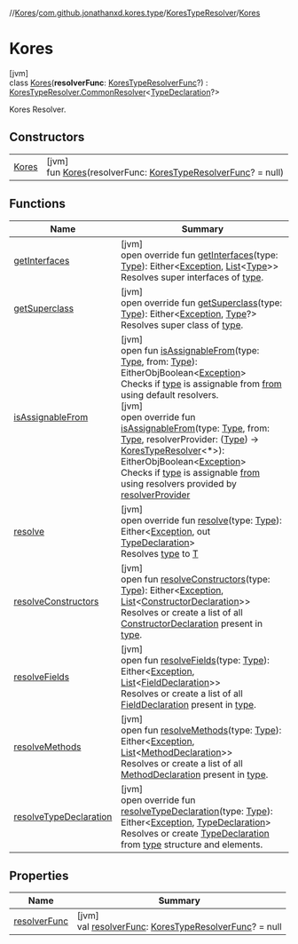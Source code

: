 //[Kores](../../../../index.md)/[com.github.jonathanxd.kores.type](../../index.md)/[KoresTypeResolver](../index.md)/[Kores](index.md)

# Kores

[jvm]\
class [Kores](index.md)(**resolverFunc**: [KoresTypeResolverFunc](../../../com.github.jonathanxd.kores.util/-kores-type-resolver-func/index.md)?) : [KoresTypeResolver.CommonResolver](../-common-resolver/index.md)<[TypeDeclaration](../../../com.github.jonathanxd.kores.base/-type-declaration/index.md)?> 

Kores Resolver.

## Constructors

| | |
|---|---|
| [Kores](-kores.md) | [jvm]<br>fun [Kores](-kores.md)(resolverFunc: [KoresTypeResolverFunc](../../../com.github.jonathanxd.kores.util/-kores-type-resolver-func/index.md)? = null) |

## Functions

| Name | Summary |
|---|---|
| [getInterfaces](../-common-resolver/get-interfaces.md) | [jvm]<br>open override fun [getInterfaces](../-common-resolver/get-interfaces.md)(type: [Type](https://docs.oracle.com/javase/8/docs/api/java/lang/reflect/Type.html)): Either<[Exception](https://kotlinlang.org/api/latest/jvm/stdlib/kotlin/-exception/index.html), [List](https://kotlinlang.org/api/latest/jvm/stdlib/kotlin.collections/-list/index.html)<[Type](https://docs.oracle.com/javase/8/docs/api/java/lang/reflect/Type.html)>><br>Resolves super interfaces of [type](../-common-resolver/get-interfaces.md). |
| [getSuperclass](../-common-resolver/get-superclass.md) | [jvm]<br>open override fun [getSuperclass](../-common-resolver/get-superclass.md)(type: [Type](https://docs.oracle.com/javase/8/docs/api/java/lang/reflect/Type.html)): Either<[Exception](https://kotlinlang.org/api/latest/jvm/stdlib/kotlin/-exception/index.html), [Type](https://docs.oracle.com/javase/8/docs/api/java/lang/reflect/Type.html)?><br>Resolves super class of [type](../-common-resolver/get-superclass.md). |
| [isAssignableFrom](../is-assignable-from.md) | [jvm]<br>open fun [isAssignableFrom](../is-assignable-from.md)(type: [Type](https://docs.oracle.com/javase/8/docs/api/java/lang/reflect/Type.html), from: [Type](https://docs.oracle.com/javase/8/docs/api/java/lang/reflect/Type.html)): EitherObjBoolean<[Exception](https://kotlinlang.org/api/latest/jvm/stdlib/kotlin/-exception/index.html)><br>Checks if [type](../is-assignable-from.md) is assignable from [from](../is-assignable-from.md) using default resolvers.<br>[jvm]<br>open override fun [isAssignableFrom](../-common-resolver/is-assignable-from.md)(type: [Type](https://docs.oracle.com/javase/8/docs/api/java/lang/reflect/Type.html), from: [Type](https://docs.oracle.com/javase/8/docs/api/java/lang/reflect/Type.html), resolverProvider: ([Type](https://docs.oracle.com/javase/8/docs/api/java/lang/reflect/Type.html)) -> [KoresTypeResolver](../index.md)<*>): EitherObjBoolean<[Exception](https://kotlinlang.org/api/latest/jvm/stdlib/kotlin/-exception/index.html)><br>Checks if [type](../-common-resolver/is-assignable-from.md) is assignable [from](../-common-resolver/is-assignable-from.md) using resolvers provided by [resolverProvider](../-common-resolver/is-assignable-from.md) |
| [resolve](resolve.md) | [jvm]<br>open override fun [resolve](resolve.md)(type: [Type](https://docs.oracle.com/javase/8/docs/api/java/lang/reflect/Type.html)): Either<[Exception](https://kotlinlang.org/api/latest/jvm/stdlib/kotlin/-exception/index.html), out [TypeDeclaration](../../../com.github.jonathanxd.kores.base/-type-declaration/index.md)><br>Resolves [type](resolve.md) to [T](../index.md) |
| [resolveConstructors](../resolve-constructors.md) | [jvm]<br>open fun [resolveConstructors](../resolve-constructors.md)(type: [Type](https://docs.oracle.com/javase/8/docs/api/java/lang/reflect/Type.html)): Either<[Exception](https://kotlinlang.org/api/latest/jvm/stdlib/kotlin/-exception/index.html), [List](https://kotlinlang.org/api/latest/jvm/stdlib/kotlin.collections/-list/index.html)<[ConstructorDeclaration](../../../com.github.jonathanxd.kores.base/-constructor-declaration/index.md)>><br>Resolves or create a list of all [ConstructorDeclaration](../../../com.github.jonathanxd.kores.base/-constructor-declaration/index.md) present in [type](../resolve-constructors.md). |
| [resolveFields](../resolve-fields.md) | [jvm]<br>open fun [resolveFields](../resolve-fields.md)(type: [Type](https://docs.oracle.com/javase/8/docs/api/java/lang/reflect/Type.html)): Either<[Exception](https://kotlinlang.org/api/latest/jvm/stdlib/kotlin/-exception/index.html), [List](https://kotlinlang.org/api/latest/jvm/stdlib/kotlin.collections/-list/index.html)<[FieldDeclaration](../../../com.github.jonathanxd.kores.base/-field-declaration/index.md)>><br>Resolves or create a list of all [FieldDeclaration](../../../com.github.jonathanxd.kores.base/-field-declaration/index.md) present in [type](../resolve-fields.md). |
| [resolveMethods](../resolve-methods.md) | [jvm]<br>open fun [resolveMethods](../resolve-methods.md)(type: [Type](https://docs.oracle.com/javase/8/docs/api/java/lang/reflect/Type.html)): Either<[Exception](https://kotlinlang.org/api/latest/jvm/stdlib/kotlin/-exception/index.html), [List](https://kotlinlang.org/api/latest/jvm/stdlib/kotlin.collections/-list/index.html)<[MethodDeclaration](../../../com.github.jonathanxd.kores.base/-method-declaration/index.md)>><br>Resolves or create a list of all [MethodDeclaration](../../../com.github.jonathanxd.kores.base/-method-declaration/index.md) present in [type](../resolve-methods.md). |
| [resolveTypeDeclaration](../-common-resolver/resolve-type-declaration.md) | [jvm]<br>open override fun [resolveTypeDeclaration](../-common-resolver/resolve-type-declaration.md)(type: [Type](https://docs.oracle.com/javase/8/docs/api/java/lang/reflect/Type.html)): Either<[Exception](https://kotlinlang.org/api/latest/jvm/stdlib/kotlin/-exception/index.html), [TypeDeclaration](../../../com.github.jonathanxd.kores.base/-type-declaration/index.md)><br>Resolves or create [TypeDeclaration](../../../com.github.jonathanxd.kores.base/-type-declaration/index.md) from [type](../-common-resolver/resolve-type-declaration.md) structure and elements. |

## Properties

| Name | Summary |
|---|---|
| [resolverFunc](resolver-func.md) | [jvm]<br>val [resolverFunc](resolver-func.md): [KoresTypeResolverFunc](../../../com.github.jonathanxd.kores.util/-kores-type-resolver-func/index.md)? = null |

